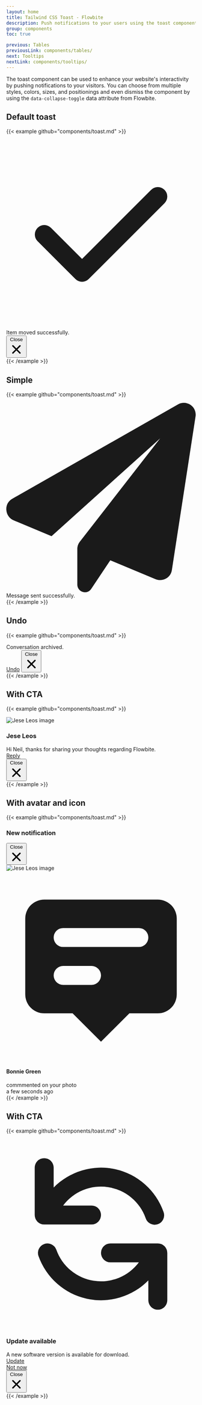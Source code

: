 ```yaml
---
layout: home
title: Tailwind CSS Toast - Flowbite
description: Push notifications to your users using the toast component and choose from multiple sizes, colors, styles, and positionings
group: components
toc: true

previous: Tables
previousLink: components/tables/
next: Tooltips
nextLink: components/tooltips/
---
```


The toast component can be used to enhance your website's interactivity by pushing notifications to your visitors. You can choose from multiple styles, colors, sizes, and positionings and even dismiss the component by using the `data-collapse-toggle` data attribute from Flowbite.

## Default toast

{{< example github="components/toast.md" >}}
<div id="toast-1" class="flex items-center p-4 mb-4 w-full max-w-xs text-gray-500 bg-white rounded-lg shadow dark:bg-gray-800" role="alert">
    <div class="inline-flex flex-shrink-0 justify-center items-center w-8 h-8 text-green-500 bg-green-100 rounded-lg">
        <svg class="w-5 h-5" fill="currentColor" viewBox="0 0 20 20" xmlns="http://www.w3.org/2000/svg"><path fill-rule="evenodd" d="M16.707 5.293a1 1 0 010 1.414l-8 8a1 1 0 01-1.414 0l-4-4a1 1 0 011.414-1.414L8 12.586l7.293-7.293a1 1 0 011.414 0z" clip-rule="evenodd"></path></svg>
    </div>
    <div class="ml-3 text-sm font-normal">Item moved successfully.</div>
    <button type="button" class="ml-auto -mx-1.5 -my-1.5 bg-white text-gray-400 hover:text-gray-900 rounded-lg focus:ring-2 focus:ring-gray-300 p-1.5 hover:bg-gray-100 inline-flex h-8 w-8 dark:bg-gray-200 dark:text-gray-300 dark:hover:bg-gray-700" data-collapse-toggle="toast-1" aria-label="Close">
        <span class="sr-only">Close</span>
        <svg class="w-5 h-5" fill="currentColor" viewBox="0 0 20 20" xmlns="http://www.w3.org/2000/svg"><path fill-rule="evenodd" d="M4.293 4.293a1 1 0 011.414 0L10 8.586l4.293-4.293a1 1 0 111.414 1.414L11.414 10l4.293 4.293a1 1 0 01-1.414 1.414L10 11.414l-4.293 4.293a1 1 0 01-1.414-1.414L8.586 10 4.293 5.707a1 1 0 010-1.414z" clip-rule="evenodd"></path></svg>
    </button>
</div>
{{< /example >}}

## Simple

{{< example github="components/toast.md" >}}
<div id="toast-1" class="flex items-center p-4 mb-4 space-x-4 w-full max-w-xs text-gray-500 bg-white rounded-lg divide-x divide-gray-200 shadow space-x dark:bg-gray-800" role="alert">
    <svg class="w-5 h-5 text-blue-600" aria-hidden="true" focusable="false" data-prefix="fas" data-icon="paper-plane" role="img" xmlns="http://www.w3.org/2000/svg" viewBox="0 0 512 512"><path fill="currentColor" d="M511.6 36.86l-64 415.1c-1.5 9.734-7.375 18.22-15.97 23.05c-4.844 2.719-10.27 4.097-15.68 4.097c-4.188 0-8.319-.8154-12.29-2.472l-122.6-51.1l-50.86 76.29C226.3 508.5 219.8 512 212.8 512C201.3 512 192 502.7 192 491.2v-96.18c0-7.115 2.372-14.03 6.742-19.64L416 96l-293.7 264.3L19.69 317.5C8.438 312.8 .8125 302.2 .0625 289.1s5.469-23.72 16.06-29.77l448-255.1c10.69-6.109 23.88-5.547 34 1.406S513.5 24.72 511.6 36.86z"></path></svg>
    <div class="pl-4 text-sm font-normal">Message sent successfully.</div>
</div>
{{< /example >}}

## Undo

{{< example github="components/toast.md" >}}
<div id="toast-1" class="flex items-center p-4 mb-4 w-full max-w-xs text-gray-500 bg-white rounded-lg shadow dark:bg-gray-800" role="alert">
    <div class="text-sm font-normal">
       Conversation archived.
    </div>
    <div class="flex items-center ml-auto space-x-2">
        <a class="text-sm font-medium text-blue-600 p-1.5 hover:bg-blue-100 rounded-lg" href="#">Undo</a>
        <button type="button" class="bg-white text-gray-400 hover:text-gray-900 rounded-lg focus:ring-2 focus:ring-gray-300 p-1.5 hover:bg-gray-100 inline-flex h-8 w-8 dark:bg-gray-200 dark:text-gray-300 dark:hover:bg-gray-700" data-collapse-toggle="toast-1" aria-label="Close">
            <span class="sr-only">Close</span>
            <svg class="w-5 h-5" fill="currentColor" viewBox="0 0 20 20" xmlns="http://www.w3.org/2000/svg"><path fill-rule="evenodd" d="M4.293 4.293a1 1 0 011.414 0L10 8.586l4.293-4.293a1 1 0 111.414 1.414L11.414 10l4.293 4.293a1 1 0 01-1.414 1.414L10 11.414l-4.293 4.293a1 1 0 01-1.414-1.414L8.586 10 4.293 5.707a1 1 0 010-1.414z" clip-rule="evenodd"></path></svg>
        </button>
    </div>
</div>
{{< /example >}}

## With CTA

{{< example github="components/toast.md" >}}
<div id="toast-2" class="p-4 mb-4 w-full max-w-xs text-gray-500 bg-white rounded-lg shadow dark:bg-gray-800 dark:text-gray-300" role="alert">
    <div class="flex">
        <img class="w-8 h-8 rounded-full shadow-lg" src="/docs/images/people/profile-picture-1.jpg" alt="Jese Leos image"/>
        <div class="ml-3 text-sm font-normal">
            <h3 class="mb-1 text-sm font-semibold text-gray-900">Jese Leos</h3>
            <div class="mb-2 text-sm font-normal">Hi Neil, thanks for sharing your thoughts regarding Flowbite.</div> 
            <a href="#" class="inline-flex px-2.5 py-1.5 text-xs font-medium text-center text-white bg-blue-600 rounded-lg hover:bg-blue-700 focus:ring-4 focus:ring-blue-300 dark:bg-blue-500 dark:hover:bg-blue-600 dark:focus:ring-blue-800">Reply</a>   
        </div>
        <button type="button" class="ml-auto -mx-1.5 -my-1.5 bg-white text-gray-400 hover:text-gray-900 rounded-lg focus:ring-2 focus:ring-gray-300 p-1.5 hover:bg-gray-100 inline-flex h-8 w-8 dark:bg-gray-200 dark:text-gray-300 dark:hover:bg-gray-700" data-collapse-toggle="toast-2" aria-label="Close">
            <span class="sr-only">Close</span>
            <svg class="w-5 h-5" fill="currentColor" viewBox="0 0 20 20" xmlns="http://www.w3.org/2000/svg"><path fill-rule="evenodd" d="M4.293 4.293a1 1 0 011.414 0L10 8.586l4.293-4.293a1 1 0 111.414 1.414L11.414 10l4.293 4.293a1 1 0 01-1.414 1.414L10 11.414l-4.293 4.293a1 1 0 01-1.414-1.414L8.586 10 4.293 5.707a1 1 0 010-1.414z" clip-rule="evenodd"></path></svg>
        </button>
    </div>
</div>
{{< /example >}}

## With avatar and icon

{{< example github="components/toast.md" >}}
<div id="toast-2" class="p-4 mb-4 w-full max-w-xs text-gray-900 bg-white rounded-lg shadow dark:bg-gray-800 dark:text-gray-300" role="alert">
    <div class="flex items-center mb-3">
        <h3 class="mb-1 text-sm font-semibold text-gray-900">New notification</h3>
        <button type="button" class="ml-auto -mx-1.5 -my-1.5 bg-white text-gray-400 hover:text-gray-900 rounded-lg focus:ring-2 focus:ring-gray-300 p-1 hover:bg-gray-100 inline-flex items-center h-6 w-6 dark:bg-gray-200 dark:text-gray-300 dark:hover:bg-gray-700" data-collapse-toggle="toast-2" aria-label="Close">
            <span class="sr-only">Close</span>
            <svg class="w-4 h-4" fill="currentColor" viewBox="0 0 20 20" xmlns="http://www.w3.org/2000/svg"><path fill-rule="evenodd" d="M4.293 4.293a1 1 0 011.414 0L10 8.586l4.293-4.293a1 1 0 111.414 1.414L11.414 10l4.293 4.293a1 1 0 01-1.414 1.414L10 11.414l-4.293 4.293a1 1 0 01-1.414-1.414L8.586 10 4.293 5.707a1 1 0 010-1.414z" clip-rule="evenodd"></path></svg>
        </button>
    </div>
    <div class="flex items-center">
        <div class="inline-block relative shrink-0">
            <img class="w-12 h-12 rounded-full" src="/docs/images/people/profile-picture-3.jpg" alt="Jese Leos image"/>
            <span class="block inline-flex absolute right-0 bottom-0 justify-center items-center w-6 h-6 bg-blue-600 rounded-full">
                <svg class="w-4 h-4 text-white" fill="currentColor" viewBox="0 0 20 20" xmlns="http://www.w3.org/2000/svg"><path fill-rule="evenodd" d="M18 13V5a2 2 0 00-2-2H4a2 2 0 00-2 2v8a2 2 0 002 2h3l3 3 3-3h3a2 2 0 002-2zM5 7a1 1 0 011-1h8a1 1 0 110 2H6a1 1 0 01-1-1zm1 3a1 1 0 100 2h3a1 1 0 100-2H6z" clip-rule="evenodd"></path></svg>
            </span>
        </div>
        <div class="ml-3 text-sm font-normal">
            <h4 class="text-sm font-semibold text-gray-900">Bonnie Green</h4>
            <div class="text-sm font-normal">commmented on your photo</div> 
            <span class="text-xs font-medium text-blue-600">a few seconds ago</span>   
        </div>
    </div>
</div>
{{< /example >}}

## With CTA

{{< example github="components/toast.md" >}}
<div id="toast-2" class="p-4 mb-4 w-full max-w-xs text-gray-500 bg-white rounded-lg shadow dark:bg-gray-800 dark:text-gray-300" role="alert">
    <div class="flex">
        <div class="inline-flex flex-shrink-0 justify-center items-center w-8 h-8 text-blue-500 bg-blue-100 rounded-lg">
            <svg class="w-5 h-5" fill="currentColor" viewBox="0 0 20 20" xmlns="http://www.w3.org/2000/svg"><path fill-rule="evenodd" d="M4 2a1 1 0 011 1v2.101a7.002 7.002 0 0111.601 2.566 1 1 0 11-1.885.666A5.002 5.002 0 005.999 7H9a1 1 0 010 2H4a1 1 0 01-1-1V3a1 1 0 011-1zm.008 9.057a1 1 0 011.276.61A5.002 5.002 0 0014.001 13H11a1 1 0 110-2h5a1 1 0 011 1v5a1 1 0 11-2 0v-2.101a7.002 7.002 0 01-11.601-2.566 1 1 0 01.61-1.276z" clip-rule="evenodd"></path></svg>
        </div>
        <div class="ml-3 text-sm font-normal">
            <h3 class="mb-1 text-sm font-semibold text-gray-900">Update available</h3>
            <div class="mb-2 text-sm font-normal">A new software version is available for download.</div> 
            <div class="grid grid-cols-2 gap-2">
                <div>
                    <a href="#" class="inline-flex justify-center w-full px-2 py-1.5 text-xs font-medium text-center text-white bg-blue-600 rounded-lg hover:bg-blue-700 focus:ring-4 focus:ring-blue-300 dark:bg-blue-500 dark:hover:bg-blue-600 dark:focus:ring-blue-800">Update</a>
                </div>
                <div>
                    <a href="#" class="inline-flex justify-center w-full px-2 py-1.5 text-xs font-medium text-center text-gray-900 bg-white border border-gray-300 rounded-lg hover:bg-gray-100 focus:ring-4 focus:ring-blue-300 dark:bg-gray-600 dark:text-white dark:border-gray-600 dark:hover:bg-gray-700 dark:hover:border-gray-700 dark:focus:ring-gray-800">Not now</a> 
                </div>
            </div>    
        </div>
        <button type="button" class="ml-auto -mx-1.5 -my-1.5 bg-white text-gray-400 hover:text-gray-900 rounded-lg focus:ring-2 focus:ring-gray-300 p-1.5 hover:bg-gray-100 inline-flex h-8 w-8 dark:bg-gray-200 dark:text-gray-300 dark:hover:bg-gray-700" data-collapse-toggle="toast-2" aria-label="Close">
            <span class="sr-only">Close</span>
            <svg class="w-5 h-5" fill="currentColor" viewBox="0 0 20 20" xmlns="http://www.w3.org/2000/svg"><path fill-rule="evenodd" d="M4.293 4.293a1 1 0 011.414 0L10 8.586l4.293-4.293a1 1 0 111.414 1.414L11.414 10l4.293 4.293a1 1 0 01-1.414 1.414L10 11.414l-4.293 4.293a1 1 0 01-1.414-1.414L8.586 10 4.293 5.707a1 1 0 010-1.414z" clip-rule="evenodd"></path></svg>
        </button>
    </div>
</div>
{{< /example >}}







